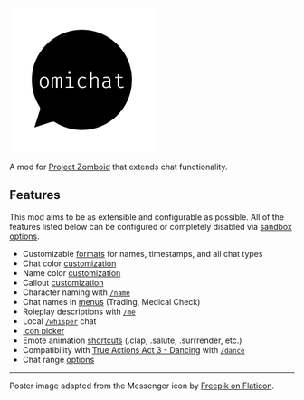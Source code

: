 <a href="https://steamcommunity.com/sharedfiles/filedetails/?id=3040299907">
<img src="./docs/images/poster.png" width=256 height=256 />
</a>

A mod for [Project Zomboid](https://projectzomboid.com) that extends chat functionality.

## Features

This mod aims to be as extensible and configurable as possible.
All of the features listed below can be configured or completely disabled via [sandbox options](docs/sandbox-options.md).

- Customizable [formats](docs/format-strings.md) for names, timestamps, and all chat types
- Chat color [customization](docs/sandbox-options.md#allowsetchatcolors)
- Name color [customization](docs/sandbox-options.md#allowsetnamecolor)
- Callout [customization](docs/sandbox-options.md#allowcustomshouts)
- Character naming with [`/name`](docs/sandbox-options.md#allowsetname)
- Chat names in [menus](docs/sandbox-options.md#menunameformat) (Trading, Medical Check)
- Roleplay descriptions with [`/me`](docs/sandbox-options.md#allowme)
- Local [`/whisper`](docs/sandbox-options.md#uselocalwhisper) chat
- [Icon picker](docs/sandbox-options.md#enableemojipicker)
- Emote animation [shortcuts](docs/emotes.md) (.clap, .salute, .surrrender, etc.)
- Compatibility with [True Actions Act 3 - Dancing](https://steamcommunity.com/sharedfiles/filedetails/?id=2648779556) with [`/dance`](docs/sandbox-options.md#enabletadcompat)
- Chat range [options](docs/sandbox-options.md#sayrange)

---
Poster image adapted from the Messenger icon by [Freepik on Flaticon](https://www.flaticon.com/free-icons/message).
